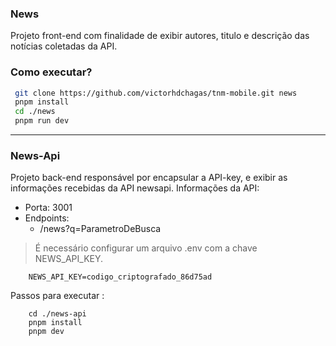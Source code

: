 ### News

Projeto front-end com finalidade de exibir autores, titulo e descrição das notícias coletadas da API.

### Como executar?
```bash
 git clone https://github.com/victorhdchagas/tnm-mobile.git news
 pnpm install
 cd ./news
 pnpm run dev
```



------------


### News-Api

Projeto back-end responsável por encapsular a API-key, e exibir as informações recebidas da API newsapi.
Informações da API:
 - Porta: 3001
 - Endpoints:
   - /news?q=ParametroDeBusca

> É necessário configurar um arquivo .env com a chave NEWS_API_KEY.
```
	NEWS_API_KEY=codigo_criptografado_86d75ad
```

Passos para executar :
```
	cd ./news-api
	pnpm install 
	pnpm dev
```

